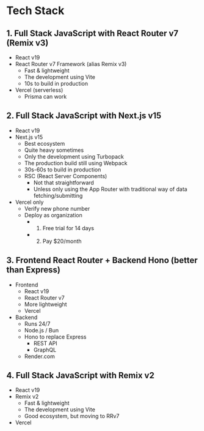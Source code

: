 # Tech Stack

## 1. Full Stack JavaScript with React Router v7 (Remix v3)

- React v19
- React Router v7 Framework (alias Remix v3)
  - Fast & lightweight
  - The development using Vite
  - 10s to build in production
- Vercel (serverless)
  - Prisma can work

## 2. Full Stack JavaScript with Next.js v15

- React v19
- Next.js v15
  - Best ecosystem
  - Quite heavy sometimes
  - Only the development using Turbopack
  - The production build still using Webpack
  - 30s-60s to build in production
  - RSC (React Server Components)
    - Not that straightforward
    - Unless only using the App Router with traditional way of data fetching/submitting
- Vercel only
  - Verify new phone number
  - Deploy as organization
    - 1. Free trial for 14 days
    - 2. Pay $20/month

## 3. Frontend React Router + Backend Hono (better than Express)

- Frontend
  - React v19
  - React Router v7
  - More lightweight
  - Vercel
- Backend
  - Runs 24/7
  - Node.js / Bun
  - Hono to replace Express
    - REST API
    - GraphQL
  - Render.com

## 4. Full Stack JavaScript with Remix v2

- React v19
- Remix v2
  - Fast & lightweight
  - The development using Vite
  - Good ecosystem, but moving to RRv7
- Vercel

